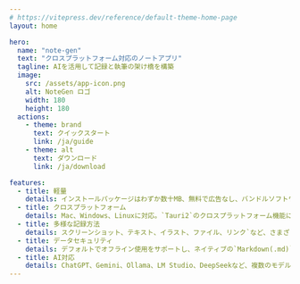 ```yaml
---
# https://vitepress.dev/reference/default-theme-home-page
layout: home

hero:
  name: "note-gen"
  text: "クロスプラットフォーム対応のノートアプリ"
  tagline: AIを活用して記録と執筆の架け橋を構築
  image:
    src: /assets/app-icon.png
    alt: NoteGen ロゴ
    width: 180
    height: 180
  actions:
    - theme: brand
      text: クイックスタート
      link: /ja/guide
    - theme: alt
      text: ダウンロード
      link: /ja/download

features:
  - title: 軽量
    details: インストールパッケージはわずか数十MB、無料で広告なし、バンドルソフトウェアなし。
  - title: クロスプラットフォーム
    details: Mac、Windows、Linuxに対応。`Tauri2`のクロスプラットフォーム機能により、将来的にはiOSやAndroidにも対応予定。
  - title: 多様な記録方法
    details: スクリーンショット、テキスト、イラスト、ファイル、リンク`など、さまざまな記録方法をサポートし、さまざまなシナリオでの断片的な記録ニーズに対応。
  - title: データセキュリティ
    details: デフォルトでオフライン使用をサポートし、ネイティブの`Markdown(.md)`をストレージ形式として使用。さらに、`GitHubのプライベートリポジトリ`へのリアルタイム同期や履歴のロールバックもサポート。
  - title: AI対応
    details: ChatGPT、Gemini、Ollama、LM Studio、DeepSeekなど、複数のモデルを設定可能。サードパーティモデルのカスタム設定にも対応。
---
```



